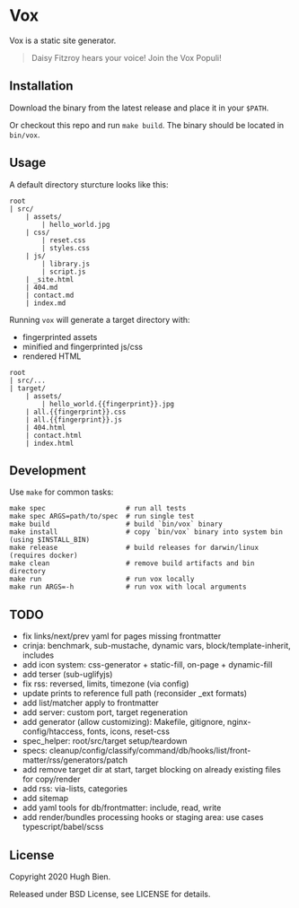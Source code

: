 # Vox

Vox is a static site generator.

> Daisy Fitzroy hears your voice! Join the Vox Populi!

## Installation

Download the binary from the latest release and place it in your `$PATH`.

Or checkout this repo and run `make build`. The binary should be located in `bin/vox`.

## Usage

A default directory sturcture looks like this:

```
root
| src/
    | assets/
        | hello_world.jpg
    | css/
        | reset.css
        | styles.css
    | js/
        | library.js
        | script.js
    | _site.html
    | 404.md
    | contact.md
    | index.md
```

Running `vox` will generate a target directory with:

* fingerprinted assets
* minified and fingerprinted js/css
* rendered HTML

```
root
| src/...
| target/
    | assets/
        | hello_world.{{fingerprint}}.jpg
    | all.{{fingerprint}}.css
    | all.{{fingerprint}}.js
    | 404.html
    | contact.html
    | index.html
```

## Development

Use `make` for common tasks:

```
make spec                    # run all tests
make spec ARGS=path/to/spec  # run single test
make build                   # build `bin/vox` binary
make install                 # copy `bin/vox` binary into system bin (using $INSTALL_BIN)
make release                 # build releases for darwin/linux (requires docker)
make clean                   # remove build artifacts and bin directory
make run                     # run vox locally
make run ARGS=-h             # run vox with local arguments
```

## TODO

* fix links/next/prev yaml for pages missing frontmatter
* crinja: benchmark, sub-mustache, dynamic vars, block/template-inherit, includes
* add icon system: css-generator + static-fill, on-page + dynamic-fill
* add terser (sub-uglifyjs)
* fix rss: reversed, limits, timezone (via config)
* update prints to reference full path (reconsider _ext formats)
* add list/matcher apply to frontmatter
* add server: custom port, target regeneration
* add generator (allow customizing): Makefile, gitignore, nginx-config/htaccess, fonts, icons, reset-css
* spec_helper: root/src/target setup/teardown
* specs: cleanup/config/classify/command/db/hooks/list/front-matter/rss/generators/patch
* add remove target dir at start, target blocking on already existing files for copy/render
* add rss: via-lists, categories
* add sitemap
* add yaml tools for db/frontmatter: include, read, write
* add render/bundles processing hooks or staging area: use cases typescript/babel/scss

## License

Copyright 2020 Hugh Bien.

Released under BSD License, see LICENSE for details.
